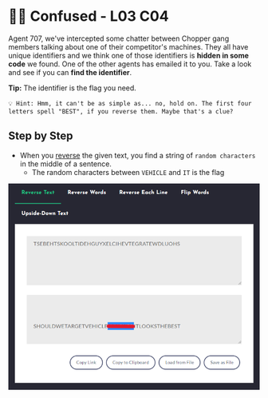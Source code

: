 # 🤷‍♂️ Confused - L03 C04

Agent 707, we've intercepted some chatter between Chopper gang members talking about one of their competitor's machines. They all have unique identifiers and we think one of those identifiers is **hidden in some code** we found. One of the other agents has emailed it to you. Take a look and see if you can **find the identifier**.

**Tip:** The identifier is the flag you need.

```
💡 Hint: Hmm, it can't be as simple as... no, hold on. The first four letters spell "BEST", if you reverse them. Maybe that's a clue?
```

## Step by Step

- When you [reverse](https://textreverser.com/) the given text, you find a string of `random characters` in the middle of a sentence.
    - The random characters between `VEHICLE` and `IT` is the flag

![picture of the reversed text output](/assets/confused1.png)

